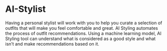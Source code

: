 # AI-Stylist
Having a personal stylist will work with you to help you curate a selection of outfits that will make you feel comfortable and great. AI Styling automates the process of outfit recommendations. Using a machine learning model, AI Styling tool can understand what is considered as a good style and what isn’t and make recommendations based on it.
